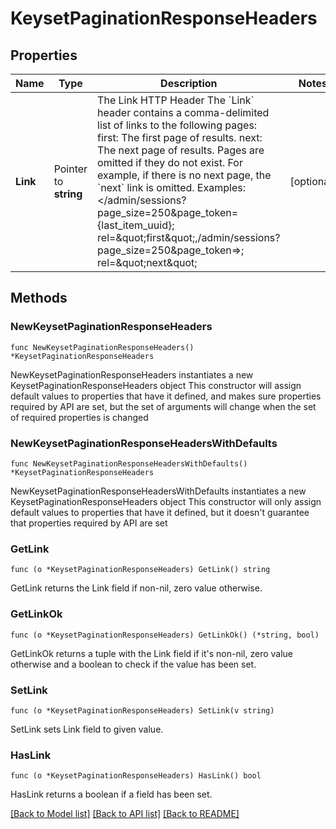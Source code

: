 # KeysetPaginationResponseHeaders

## Properties

Name | Type | Description | Notes
------------ | ------------- | ------------- | -------------
**Link** | Pointer to **string** | The Link HTTP Header  The &#x60;Link&#x60; header contains a comma-delimited list of links to the following pages:  first: The first page of results. next: The next page of results.  Pages are omitted if they do not exist. For example, if there is no next page, the &#x60;next&#x60; link is omitted. Examples:  &lt;/admin/sessions?page_size&#x3D;250&amp;page_token&#x3D;{last_item_uuid}; rel&#x3D;\&quot;first\&quot;,/admin/sessions?page_size&#x3D;250&amp;page_token&#x3D;&gt;; rel&#x3D;\&quot;next\&quot; | [optional] 

## Methods

### NewKeysetPaginationResponseHeaders

`func NewKeysetPaginationResponseHeaders() *KeysetPaginationResponseHeaders`

NewKeysetPaginationResponseHeaders instantiates a new KeysetPaginationResponseHeaders object
This constructor will assign default values to properties that have it defined,
and makes sure properties required by API are set, but the set of arguments
will change when the set of required properties is changed

### NewKeysetPaginationResponseHeadersWithDefaults

`func NewKeysetPaginationResponseHeadersWithDefaults() *KeysetPaginationResponseHeaders`

NewKeysetPaginationResponseHeadersWithDefaults instantiates a new KeysetPaginationResponseHeaders object
This constructor will only assign default values to properties that have it defined,
but it doesn't guarantee that properties required by API are set

### GetLink

`func (o *KeysetPaginationResponseHeaders) GetLink() string`

GetLink returns the Link field if non-nil, zero value otherwise.

### GetLinkOk

`func (o *KeysetPaginationResponseHeaders) GetLinkOk() (*string, bool)`

GetLinkOk returns a tuple with the Link field if it's non-nil, zero value otherwise
and a boolean to check if the value has been set.

### SetLink

`func (o *KeysetPaginationResponseHeaders) SetLink(v string)`

SetLink sets Link field to given value.

### HasLink

`func (o *KeysetPaginationResponseHeaders) HasLink() bool`

HasLink returns a boolean if a field has been set.


[[Back to Model list]](../README.md#documentation-for-models) [[Back to API list]](../README.md#documentation-for-api-endpoints) [[Back to README]](../README.md)


